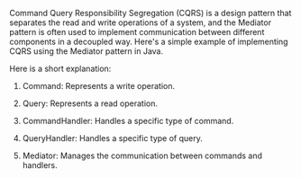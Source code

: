 Command Query Responsibility Segregation (CQRS) is a design pattern that separates the read and write operations of a system, and the Mediator pattern is often used to implement communication between different components in a decoupled way. Here's a simple example of implementing CQRS using the Mediator pattern in Java.

Here is a short explanation:

1. Command: Represents a write operation.

2. Query: Represents a read operation.

3. CommandHandler: Handles a specific type of command.

4. QueryHandler: Handles a specific type of query.

5. Mediator: Manages the communication between commands and handlers.